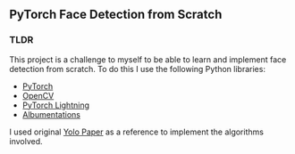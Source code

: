 ## PyTorch Face Detection from Scratch

### TLDR
This project is a challenge to myself to be able to learn and implement face detection from scratch.
To do this I use the following Python libraries:
- [PyTorch](https://pytorch.org/)
- [OpenCV](https://opencv.org/)
- [PyTorch Lightning](https://www.pytorchlightning.ai/)
- [Albumentations](https://albumentations.ai/)

I used original [Yolo Paper](https://arxiv.org/abs/1506.02640) as a reference to implement the algorithms involved.

